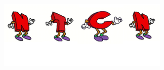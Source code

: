 [![NTCN](https://github.com/NTCN0/NTCN0/blob/main/letter-n.gif?raw=true)](https://github.com/NTCN0/)

